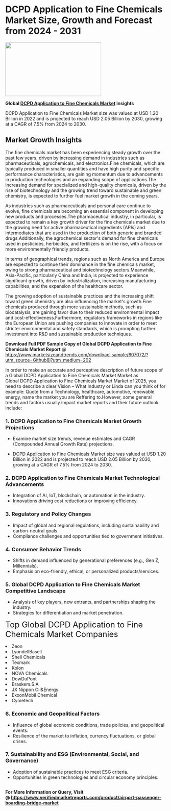 <H1>DCPD Application to Fine Chemicals Market Size, Growth and Forecast from 2024 - 2031</H1><img class="aligncenter size-medium wp-image-584254" src="https://thirdeyenews.in/wp-content/uploads/2024/09/Global-Market-Research-300x168.jpeg" alt="" width="300" height="168" /><p><strong>Global&nbsp;<a href="https://www.marketsizeandtrends.com/download-sample/607072/?utm_source=Github8j?utm_medium=202">DCPD Application to Fine Chemicals Market</a> Insights</strong></p><p>DCPD Application to Fine Chemicals Market size was valued at USD 1.20 Billion in 2022 and is projected to reach USD 2.05 Billion by 2030, growing at a CAGR of 7.5% from 2024 to 2030.</p><p><h2>Market Growth Insights</h2> <p>The fine chemicals market has been experiencing steady growth over the past few years, driven by increasing demand in industries such as pharmaceuticals, agrochemicals, and electronics.Fine chemicals, which are typically produced in smaller quantities and have high purity and specific performance characteristics, are gaining momentum due to advancements in production technologies and an expanding scope of applications.The increasing demand for specialized and high-quality chemicals, driven by the rise of biotechnology and the growing trend toward sustainable and green chemistry, is expected to further fuel market growth in the coming years.</p> <p>As industries such as pharmaceuticals and personal care continue to evolve, fine chemicals are becoming an essential component in developing new products and processes.The pharmaceutical industry, in particular, is expected to remain a key growth driver for the fine chemicals market due to the growing need for active pharmaceutical ingredients (APIs) and intermediates that are used in the production of both generic and branded drugs.Additionally, the agrochemical sector's demand for fine chemicals used in pesticides, herbicides, and fertilizers is on the rise, with a focus on more environmentally friendly products.</p> <p>In terms of geographical trends, regions such as North America and Europe are expected to continue their dominance in the fine chemicals market, owing to strong pharmaceutical and biotechnology sectors.Meanwhile, Asia-Pacific, particularly China and India, is projected to experience significant growth, driven by industrialization, increasing manufacturing capabilities, and the expansion of the healthcare sector.</p> <p>The growing adoption of sustainable practices and the increasing shift toward green chemistry are also influencing the market's growth.Fine chemicals produced through more sustainable methods, such as biocatalysis, are gaining favor due to their reduced environmental impact and cost-effectiveness.Furthermore, regulatory frameworks in regions like the European Union are pushing companies to innovate in order to meet stricter environmental and safety standards, which is prompting further investment into R&D and sustainable production techniques.</p> <p><span class=""><strong>Download Full PDF Sample Copy of Global DCPD Application to Fine Chemicals Market Report</strong> @ <a href="https://www.marketsizeandtrends.com/download-sample/607072/?utm_source=Github8j?utm_medium=202" target="_blank">https://www.marketsizeandtrends.com/download-sample/607072/?utm_source=Github8j?utm_medium=202</a></span></p><p>In order to make an accurate and perceptive description of future scope of a Global&nbsp;DCPD Application to Fine Chemicals Market Market as Global&nbsp;DCPD Application to Fine Chemicals Market Market of 2025, you need to describe a clear Vision &ndash; What Industry or Linda can you think of for example: Quote from a Technology, healthcare, automotive, renewable energy, name the market you are Reffering to.However, some general trends and factors usually impact market reports and their future outlook include:</p><h3>1.&nbsp;<strong>DCPD Application to Fine Chemicals Market Growth Projections</strong></h3><ul><li>Examine market size trends, revenue estimates and CAGR (Compounded Annual Growth Rate) projections.</li><li><p>DCPD Application to Fine Chemicals Market size was valued at USD 1.20 Billion in 2022 and is projected to reach USD 2.05 Billion by 2030, growing at a CAGR of 7.5% from 2024 to 2030.</p></li></ul><h3>2.&nbsp;<strong>DCPD Application to Fine Chemicals Market Technological Advancements</strong></h3><ul><li>Integration of AI, IoT, blockchain, or automation in the industry.</li><li>Innovations driving cost reductions or improving efficiency.</li></ul><h3>3.&nbsp;<strong>Regulatory and Policy Changes</strong></h3><ul><li>Impact of global and regional regulations, including sustainability and carbon-neutral goals.</li><li>Compliance challenges and opportunities tied to government initiatives.</li></ul><h3>4.&nbsp;<strong>Consumer Behavior Trends</strong></h3><ul><li>Shifts in demand influenced by generational preferences (e.g., Gen Z, Millennials).</li><li>Emphasis on eco-friendly, ethical, or personalized products/services.</li></ul><h3>5.&nbsp;<strong>Global DCPD Application to Fine Chemicals Market Competitive Landscape</strong></h3><ul><li>Analysis of key players, new entrants, and partnerships shaping the industry.</li><li>Strategies for differentiation and market penetration.</li></ul><p data-pm-slice="1 1 []"><span style="color: inherit; font-family: inherit; font-size: 25px;">Top Global DCPD Application to Fine Chemicals Market Companies</span></p><div class="" data-test-id=""><p><li>Zeon</li><li> LyondellBasell</li><li> Shell Chemicals</li><li> Texmark</li><li> Kolon</li><li> NOVA Chemicals</li><li> DowDuPont</li><li> Braskem.S.A</li><li> JX Nippon Oil&Energy</li><li> ExxonMobil Chemical</li><li> Cymetech</li></p></div><h3>6.&nbsp;<strong>Economic and Geopolitical Factors</strong></h3><ul><li>Influence of global economic conditions, trade policies, and geopolitical events.</li><li>Resilience of the market to inflation, currency fluctuations, or global crises.</li></ul><h3>7.&nbsp;<strong>Sustainability and ESG (Environmental, Social, and Governance)</strong></h3><ul><li>Adoption of sustainable practices to meet ESG criteria.</li><li>Opportunities in green technologies and circular economy principles.</li></ul><h2><strong style="font-size: 14px;">For More Information or Query, Visit @&nbsp;</strong><a style="background-color: #ffffff; font-size: 14px;" href="https://www.marketsizeandtrends.com/report/dcpd-application-to-fine-chemicals-market/" target="_blank">https://www.verifiedmarketreports.com/product/airport-passenger-boarding-bridge-market</a></h2>